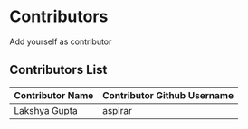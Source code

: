 # Contributors
Add yourself as contributor

## Contributors List
| Contributor Name | Contributor Github Username |
|------------------|-----------------------------|
|Lakshya Gupta     |aspirar                      |
